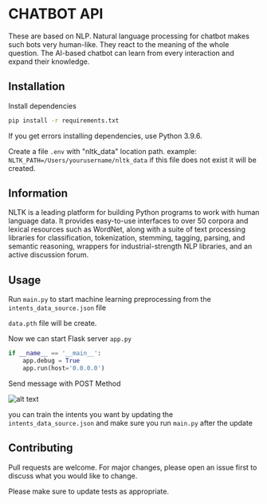# CHATBOT API

These are based on NLP. Natural language processing for chatbot makes such bots very human-like. 
They react to the meaning of the whole question. 
The AI-based chatbot can learn from every interaction and expand their knowledge.<br>

## Installation

Install dependencies

```bash
pip install -r requirements.txt
```
If you get errors installing dependencies, use Python 3.9.6.

Create a file ```.env``` with "nltk_data" location path.
example: ```NLTK_PATH=/Users/yourusername/nltk_data```
if this file does not exist it will be created.

## Information

NLTK is a leading platform for building Python programs to work with human language data. 
It provides easy-to-use interfaces to over 50 corpora and lexical resources such as WordNet, 
along with a suite of text processing libraries for classification, tokenization, stemming, tagging, parsing, 
and semantic reasoning, wrappers for industrial-strength NLP libraries, and an active discussion forum.

## Usage

Run ```main.py``` to start machine learning preprocessing from the ```intents_data_source.json``` file

```data.pth``` file will be create.

Now we can start Flask server ```app.py```

```python
if __name__ == '__main__':
    app.debug = True
    app.run(host='0.0.0.0')
```

Send message with POST Method 

![alt text](https://res.cloudinary.com/dhdgnx4mc/image/upload/v1646432443/media/GitHub/gm3v2ifjr3ee8gbsp45y.png)

you can train the intents you want by updating the ```intents_data_source.json``` and make sure you run 
```main.py``` after the update

## Contributing
Pull requests are welcome. For major changes, please open an issue first to discuss what you would like to change.

Please make sure to update tests as appropriate.